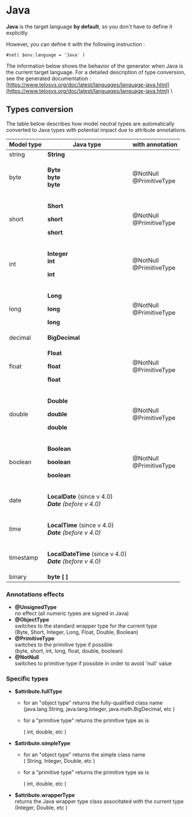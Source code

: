 # Java

**Java** is the target language **by default**, so you don't have to define it explicitly.&#x20;

However, you can define it with the following instruction :

```
#set( $env.language = 'Java' )
```



The information below shows the behavior of the generator when Java is the current target language. For a detailed description of type conversion, see the generated documentation :   \
[https://www.telosys.org/doc/latest/languages/language-java.html](https://www.telosys.org/doc/latest/languages/language-java.html) \


## Types conversion&#x20;

The table below describes how model neutral types are automatically converted to Java types with potential impact due to attribute annotations.

| Model type | Java type                                                                                             | with annotation                          |
| ---------- | ----------------------------------------------------------------------------------------------------- | ---------------------------------------- |
| string     | **String**                                                                                            |                                          |
| byte       | <p><strong>Byte</strong><br><strong>byte</strong><br><strong>byte</strong></p>                        | <p></p><p>@NotNull<br>@PrimitiveType</p> |
| short      | <p><strong>Short</strong></p><p><strong>short</strong></p><p><strong>short</strong></p>               | <p></p><p>@NotNull<br>@PrimitiveType</p> |
| int        | <p><strong>Integer</strong><br><strong>int</strong></p><p><strong>int</strong></p>                    | <p></p><p>@NotNull<br>@PrimitiveType</p> |
| long       | <p><strong>Long</strong></p><p><strong>long</strong></p><p><strong>long</strong></p>                  | <p></p><p>@NotNull<br>@PrimitiveType</p> |
| decimal    | **BigDecimal**                                                                                        | <p></p><p></p>                           |
| float      | <p><strong>Float</strong></p><p><strong>float</strong></p><p><strong>float</strong></p>               | <p></p><p>@NotNull<br>@PrimitiveType</p> |
| double     | <p><strong>Double</strong></p><p><strong>double</strong></p><p><strong>double</strong></p>            | <p></p><p>@NotNull<br>@PrimitiveType</p> |
| boolean    | <p><strong>Boolean</strong></p><p><strong>boolean</strong></p><p><strong>boolean</strong></p>         | <p></p><p>@NotNull<br>@PrimitiveType</p> |
| date       | <p><strong>LocalDate</strong> (since v 4.0)<br><em><strong>Date</strong>  (before v 4.0)</em></p>     |                                          |
| time       | <p><strong>LocalTime</strong> (since v 4.0)<br><em><strong>Date</strong>  (before v 4.0)</em></p>     |                                          |
| timestamp  | <p><strong>LocalDateTime</strong> (since v 4.0)<br><em><strong>Date</strong>  (before v 4.0)</em></p> |                                          |
| binary     | **byte \[ ]**                                                                                         |                                          |

### Annotations effects

* **@UnsignedType** \
  no effect (all numeric types are signed in Java)
* **@ObjectType** \
  switches to the standard wrapper type for the current type \
  (Byte, Short, Integer, Long, Float, Double, Boolean)
* **@PrimitiveType** \
  switches to the primitive type if possible\
  (byte, short, int, long, float, double, boolean)
* **@NotNull** \
  switches to primitive type if possible in order to avoid 'null' value



### Specific types&#x20;

* &#x20;**$attribute.fullType**
  * for an "object type" returns the fully-qualified class name \
    (java.lang.String,  java.lang.Integer,  java.math.BigDecimal, etc )
  *   for a "primitive type" returns the primitive type as is&#x20;

      ( int,  double,  etc )
* &#x20;**$attribute.simpleType**&#x20;
  * for an "object type" returns the simple class name\
    ( String,  Integer,  Double, etc )
  *   for a "primitive type" returns the primitive type as is

      ( int,  double,  etc )
* &#x20;**$attribute.wrapperType** \
  returns the Java wrapper type class associtated with the current type (Integer, Double, etc )
